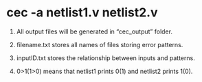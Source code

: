 # cec -a netlist1.v netlist2.v 

1. All output files will be generated in “cec_output” folder. 

2. filename.txt stores all names of files storing error patterns. 

3. inputID.txt stores the relationship between inputs and patterns. 

4. 0>1(1>0) means that netlist1 prints 0(1) and netlist2 prints 1(0).
